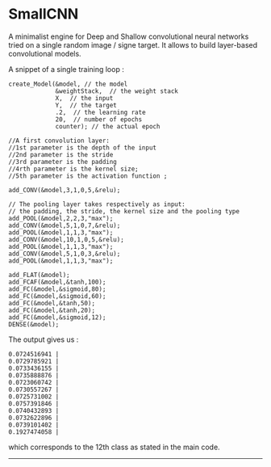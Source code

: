 # SmallCNN

A minimalist engine for Deep and Shallow convolutional neural networks tried on a single random image / signe target. It allows to build layer-based convolutional models.

A snippet of a single training loop :



    create_Model(&model, // the model
                 &weightStack,  // the weight stack
                 X,  // the input
                 Y,  // the target
                 .2,  // the learning rate
                 20,  // number of epochs
                 counter); // the actual epoch
                 
    //A first convolution layer:
    //1st parameter is the depth of the input
    //2nd parameter is the stride
    //3rd parameter is the padding
    //4rth parameter is the kernel size;
    //5th parameter is the activation function ;

    add_CONV(&model,3,1,0,5,&relu);

    // The pooling layer takes respectively as input:
    // the padding, the stride, the kernel size and the pooling type
    add_POOL(&model,2,2,3,"max");
    add_CONV(&model,5,1,0,7,&relu);
    add_POOL(&model,1,1,3,"max");
    add_CONV(&model,10,1,0,5,&relu);
    add_POOL(&model,1,1,3,"max");
    add_CONV(&model,5,1,0,3,&relu);
    add_POOL(&model,1,1,3,"max");

    add_FLAT(&model);
    add_FCAF(&model,&tanh,100);
    add_FC(&model,&sigmoid,80);
    add_FC(&model,&sigmoid,60);
    add_FC(&model,&tanh,50);
    add_FC(&model,&tanh,20);
    add_FC(&model,&sigmoid,12);
    DENSE(&model);
    

The output gives us :

    0.0724516941 |
    0.0729785921 |
    0.0733436155 |
    0.0735888876 |
    0.0723060742 |
    0.0730557267 |
    0.0725731002 |
    0.0757391846 |
    0.0740432893 |
    0.0732622896 |
    0.0739101402 |
    0.1927474058 |
    
which corresponds to the 12th class as stated in the main code.

---
